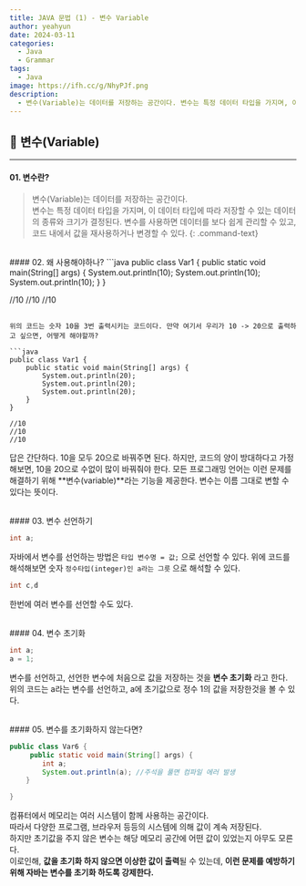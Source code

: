 ```yaml
---
title: JAVA 문법 (1) - 변수 Variable
author: yeahyun
date: 2024-03-11
categories:
  - Java
  - Grammar
tags:
  - Java
image: https://ifh.cc/g/NhyPJf.png
description:
  - 변수(Variable)는 데이터를 저장하는 공간이다. 변수는 특정 데이터 타입을 가지며, 이 데이터 타입에 따라 저장할 수 있는 데이터의 종류와 크기가 결정된다.
---
```

## 🔎 변수(Variable)
---
#### 01. 변수란?

>변수(Variable)는 데이터를 저장하는 공간이다.  
>변수는 특정 데이터 타입을 가지며, 이 데이터 타입에 따라 저장할 수 있는 데이터의 종류와 크기가 결정된다. 변수를 사용하면 데이터를 보다 쉽게 관리할 수 있고, 코드 내에서 값을 재사용하거나 변경할 수 있다.
{: .command-text}

<br>
#### 02. 왜 사용해야하나?
```java
public class Var1 {  
    public static void main(String[] args) {  
        System.out.println(10);  
        System.out.println(10);  
        System.out.println(10);  
    }  
}

//10
//10
//10
```

위의 코드는 숫자 10을 3번 출력시키는 코드이다. 만약 여기서 우리가 10 -> 20으로 출력하고 싶으면, 어떻게 해야할까?

```java
public class Var1 {  
    public static void main(String[] args) {  
        System.out.println(20);  
        System.out.println(20);  
        System.out.println(20);  
    }  
}

//10
//10
//10
```

답은 간단하다. 10을 모두 20으로 바꿔주면 된다.
하지만, 코드의 양이 방대하다고 가정해보면, 10을 20으로 수없이 많이 바꿔줘야 한다.
모든 프로그래밍 언어는 이런 문제를 해결하기 위해 **변수(variable)**라는 기능을 제공한다. 변수는 이름 그대로 변할 수 있다는 뜻이다.

<br>
#### 03. 변수 선언하기

```java
int a;
```

자바에서 변수를 선언하는 방법은
`타입 변수명 = 값;` 으로 선언할 수 있다.
위에 코드를 해석해보면 숫자 `정수타입(integer)인 a라는 그릇` 으로 해석할 수 있다.
<br>

```java
int c,d
```

한번에 여러 변수를 선언할 수도 있다.

<br>
#### 04. 변수 초기화

```java
int a;  
a = 1;
```

변수를 선언하고, 선언한 변수에 처음으로 값을 저장하는 것을 **변수 초기화** 라고 한다.
위의 코드는 a라는 변수를 선언하고, a에 초기값으로 정수 1의 값을 저장한것을 볼 수 있다.

<br>
#### 05. 변수를 초기화하지 않는다면?

```java
public class Var6 {
     public static void main(String[] args) {
		int a;
		System.out.println(a); //주석을 풀면 컴파일 에러 발생 
	}

}
```

컴퓨터에서 메모리는 여러 시스템이 함께 사용하는 공간이다.  
따라서 다양한 프로그램, 브라우저 등등의 시스템에 의해 값이 계속 저장된다.  
하지만 초기값을 주지 않은 변수는 해당 메모리 공간에 어떤 값이 있었는지 아무도 모른다.  
이로인해, **값을 초기화 하지 않으면 이상한 값이 출력**될 수 있는데, **이런 문제를 예방하기 위해 자바는 변수를 초기화 하도록 강제한다.**
